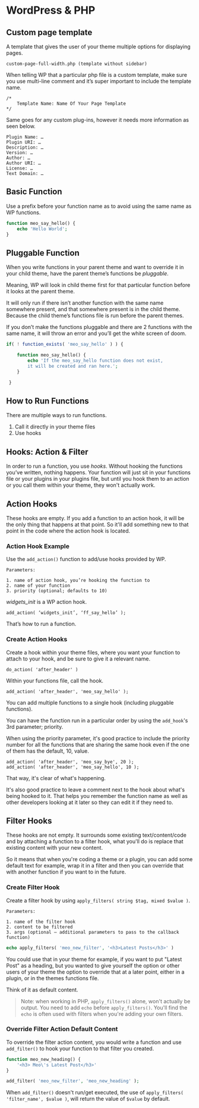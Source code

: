 # WordPress & PHP

## Custom page template

A template that gives the user of your theme multiple options for displaying pages.

    custom-page-full-width.php (template without sidebar)

When telling WP that a particular php file is a custom template, make sure you use multi-line comment and it’s super important to include the template name.

    /*
        Template Name: Name Of Your Page Template
    */

Same goes for any custom plug-ins, however it needs more information as seen below.

    Plugin Name: …
    Plugin URI: …
    Description: …
    Version: …
    Author: …
    Author URI: …
    License: …
    Text Domain: …

## Basic Function

Use a prefix before your function name as to avoid using the same name as WP functions.

```php
function meo_say_hello() {
    echo 'Hello World';
}
```

## Pluggable Function

When you write functions in your parent theme and want to override it in your child theme, have the parent theme’s functions be _pluggable_.

Meaning, WP will look in child theme first for that particular function before it looks at the parent theme.

It will only run if there isn’t another function with the same name somewhere present, and that somewhere present is in the child theme. Because the child theme’s functions file is run before the parent themes.

If you don’t make the functions pluggable and there are 2 functions with the same name, it will throw an error and you’ll get the white screen of doom.

```php
if( ! function_exists( 'meo_say_hello' ) ) {

    function meo_say_hello() {
        echo 'If the meo_say_hello function does not exist,
        it will be created and ran here.';
    }

 }
```

## How to Run Functions
There are multiple ways to run functions.

1. Call it directly in your theme files
2. Use hooks

## Hooks: Action & Filter

In order to run a function, you use _hooks_.
Without hooking the functions you’ve written, nothing happens.
Your function will just sit in your functions file or your plugins in your plugins file, but until you hook them to an action or you call them within your theme, they won't actually work.

## Action Hooks 
These hooks are empty. If you add a function to an action hook, it will be the only thing that happens at that point. So it'll add something new to that point in the code where the action hook is located.

### **Action Hook Example**
Use the `add_action()` function to add/use hooks provided by WP.

    Parameters:

    1. name of action hook, you’re hooking the function to
    2. name of your function
    3. priority (optional; defaults to 10)

*widgets_init* is a WP action hook.

    add_action( ‘widgets_init’, ‘ff_say_hello’ );

That’s how to run a function.

### **Create Action Hooks**
Create a hook within your theme files, where you want your function to attach to your hook, and be sure to give it a relevant name.

    do_action( 'after_header' )

Within your functions file, call the hook.

    add_action( 'after_header', 'meo_say_hello' );

You can add multiple functions to a single hook (including pluggable functions).

You can have the function run in a particular order by using the `add_hook`'s 3rd parameter; priority.

When using the priority parameter, it's good practice to include the priority number for all the functions that are sharing the same hook even if the one of them has the default, 10, value.

    add_action( 'after_header', 'meo_say_bye', 20 );
    add_action( 'after_header', 'meo_say_hello', 10 );

That way, it's clear of what's happening.

It's also good practice to leave a comment next to the hook about what's being hooked to it. That helps you remember the function name as well as other developers looking at it later so they can edit it if they need to.

## Filter Hooks
These hooks are not empty. It surrounds some existing text/content/code and by attaching a function to a filter hook, what you'll do is replace that existing content with your new content. 

So it means that when you're coding a theme or a plugin, you can add some default text for example, wrap it in a filter and then you can override that with another function if you want to in the future.

### **Create Filter Hook**
Create a filter hook by using `apply_filters( string $tag, mixed $value )`.

    Parameters:

    1. name of the filter hook
    2. content to be filtered
    3. args (optional – additional parameters to pass to the callback function)

```php
echo apply_filters( 'meo_new_filter', '<h3>Latest Posts</h3>' )
```

You could use that in your theme for example, if you want to put "Latest Post" as a heading, but you wanted to give yourself the option or other users of your theme the option to override that at a later point, either in a plugin, or in the themes functions file. 

Think of it as default content. 

> Note: when working in PHP, `apply_filters()` alone, won't actually be output. You need to add `echo` before `apply_filters()`. You'll find the `echo` is often used with filters when you're adding your own filters.

### Override Filter Action Default Content
To override the filter action content, you would write a function and use `add_filter()` to hook your function to that filter you created.

```php
function meo_new_heading() {
    '<h3> Meo\'s Latest Post</h3>'
}

add_filter( 'meo_new_filter', 'meo_new_heading' );
```

When `add_filter()` doesn't run/get executed, the use of `apply_filters( 'filter_name', $value )`, will return the value of `$value` by default.